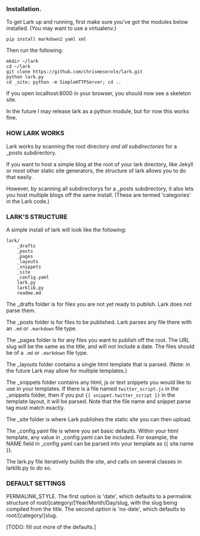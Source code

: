 ### Installation. 

To get Lark up and running, first make sure you've got the modules below installed. (You may want to use a virtualenv.) 

	pip install markdown2 yaml xml

Then run the following: 

	mkdir ~/lark
	cd ~/lark
	git clone https://github.com/chrismeserole/lark.git
	python lark.py
	cd _site; python -m SimpleHTTPServer; cd ..

If you open localhost:8000 in your browser, you should now see a skeleton site. 

In the future I may release lark as a python module, but for now this works fine.

### HOW LARK WORKS 

Lark works by scanning the root directory *and all subdirectories* for a _posts subdirectory. 

If you want to host a simple blog at the root of your lark directory, like Jekyll or most other static site generators, the structure of lark allows you to do that easily. 

However, by scanning all subdirectorys for a _posts subdirectory, it also lets you host multiple blogs off the same install. (These are termed 'categories' in the Lark code.)

### LARK'S STRUCTURE

A simple install of lark will look like the following: 

	lark/
		_drafts
		_posts
		_pages
		_layouts
		_snippets
		_site
		_config.yaml
		lark.py
		larklib.py
		readme.md

The _drafts folder is for files you are not yet ready to publish. Lark does not parse them.

The _posts folder is for files to be published. Lark parses any file there with an `.md` or `.markdown` file type.

The _pages folder is for any files you want to publish off the root. The URL slug will be the same as the title, and will not include a date. The files should be of a `.md` or `.markdown` file type. 

The _layouts folder contains a single html template that is parsed. (Note: in the future Lark may allow for multiple templates.)

The _snippets folder contains any html, js or text snippets you would like to use in your templates. If there is a file named `twitter_script.js` in the _snippets folder, then if you put `{{ snippet.twitter_script }}` in the template layout, it will be parsed. Note that the file name and snippet parse tag must match exactly. 

The _site folder is where Lark publishes the static site you can then upload. 

The _config.yaml file is where you set basic defaults. Within your html template, any value in _config.yaml can be included. For example, the NAME field in _config.yaml can be parsed into your template as {{ site.name }}. 

The lark.py file iteratively builds the site, and calls on several classes in larklib.py to do so. 


### DEFAULT SETTINGS

PERMALINK_STYLE. The first option is 'date', which defaults to a permalink structure of root/[category/]Year/Month/Day/slug, with the slug being compiled from the title. The second option is 'no-date', which defaults to root/[category/]slug.

[TODO: fill out more of the defaults.]
